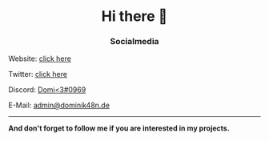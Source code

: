 <h1 align="center">Hi there 👋</h1>
<h3 align="center">Socialmedia</h3>
<p>Website: <a href="https://dominik48n.de">click here</a></p>
<p>Twitter: <a href="https://twitter.com/dominik48n">click here</a></p>
<p>Discord: <a href="https://discord.com/users/569616911546056714">Domi<3#0969</a></p>
<p>E-Mail: <a href="mailto:admin@dominik48n.de">admin@dominik48n.de</a></p>
<hr>
<p><b>And don't forget to follow me if you are interested in my projects.</b></p>
